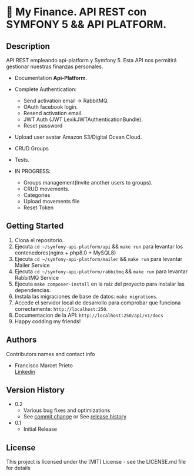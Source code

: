 # 📖 My Finance. API REST con SYMFONY 5 && API PLATFORM.



## Description

API REST empleando api-platform y Symfony 5. Esta API nos permitirá gestionar nuestras finanzas personales.

- Documentation **Api-Platform**.
- Complete Authentication:
  - Send activation email -> RabbitMQ.
  - OAuth facebook login.
  - Resend activation email.
  - JWT Auth (JWT LexikJWTAuthenticationBundle).
  - Reset password
- Upload user avatar Amazon S3/Digital Ocean Cloud.
- CRUD Groups
- Tests.


- IN PROGRESS: 
    - Groups management(Invite another users to groups).
    - CRUD movements.
    - Categories
    - Upload movements file
    - Reset Token
   


## Getting Started

1. Clona el repositorio.
2. Ejecuta `cd ~/symfony-api-platform/api` && `make run` para levantar los contenedores(nginx + php8.0 + MySQL8)
3. Ejecuta `cd ~/symfony-api-platform/mailer` && `make run` para levantar Mailer Service
4. Ejecuta `cd ~/symfony-api-platform/rabbitmq` && `make run` para levantar RabbitMQ Service
5. Ejecuta `make composer-install` en la raíz del proyecto para instalar las dependencias.
6. Instala las migraciones de base de datos: `make migrations`.
7. Accede el servidor local de desarrollo para comprobar que funciona correctamente: `http://localhost:250`.
8. Documentacion de la API: `http://localhost:250/api/v1/docs`
9. Happy codding my friends!


## Authors

Contributors names and contact info

- Francisco Marcet Prieto  
  [Linkedin](https://www.linkedin.com/in/fcomarcetprieto/)

## Version History

* 0.2
    * Various bug fixes and optimizations
    * See [commit change]() or See [release history]()
* 0.1
    * Initial Release

## License

This project is licensed under the [MIT] License - see the LICENSE.md file for details